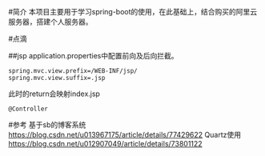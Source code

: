 #简介
本项目主要用于学习spring-boot的使用，在此基础上，结合购买的阿里云服务器，搭建个人服务器。

#点滴

##jsp
application.properties中配置前向及后向拦截。
```text
spring.mvc.view.prefix=/WEB-INF/jsp/
spring.mvc.view.suffix=.jsp
```
此时的return会映射index.jsp
```text
@Controller
```








#参考
基于sb的博客系统 https://blog.csdn.net/u013967175/article/details/77429622
Quartz使用 https://blog.csdn.net/u012907049/article/details/73801122